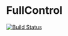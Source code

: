 # FullControl

[![Build Status](https://travis-ci.org/malmaud/FullControl.jl.svg?branch=master)](https://travis-ci.org/malmaud/FullControl.jl)
